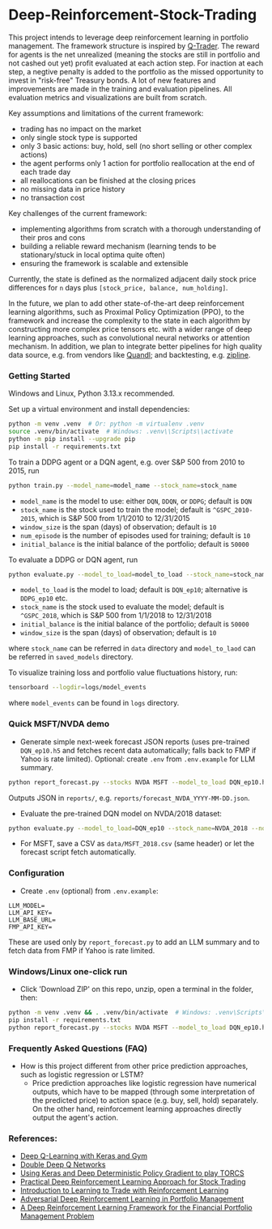 # Deep-Reinforcement-Stock-Trading

This project intends to leverage deep reinforcement learning in portfolio management. The framework structure is inspired by [Q-Trader](https://github.com/edwardhdlu/q-trader). The reward for agents is the net unrealized (meaning the stocks are still in portfolio and not cashed out yet) profit evaluated at each action step. For inaction at each step, a negtive penalty is added to the portfolio as the missed opportunity to invest in "risk-free" Treasury bonds. A lot of new features and improvements are made in the training and evaluation pipelines. All evaluation metrics and visualizations are built from scratch.

Key assumptions and limitations of the current framework:
- trading has no impact on the market
- only single stock type is supported
- only 3 basic actions: buy, hold, sell (no short selling or other complex actions)
- the agent performs only 1 action for portfolio reallocation at the end of each trade day
- all reallocations can be finished at the closing prices
- no missing data in price history
- no transaction cost

Key challenges of the current framework:
- implementing algorithms from scratch with a thorough understanding of their pros and cons
- building a reliable reward mechanism (learning tends to be stationary/stuck in local optima quite often)
- ensuring the framework is scalable and extensible

Currently, the state is defined as the normalized adjacent daily stock price differences for `n` days plus  `[stock_price, balance, num_holding]`.

In the future, we plan to add other state-of-the-art deep reinforcement learning algorithms, such as Proximal Policy Optimization (PPO), to the framework and increase the complexity to the state in each algorithm by constructing more complex price tensors etc. with a wider range of deep learning approaches, such as convolutional neural networks or attention mechanism. In addition, we plan to integrate better pipelines for high quality data source, e.g. from vendors like [Quandl](https://www.quandl.com/); and backtesting, e.g. [zipline](https://github.com/quantopian/zipline).

### Getting Started

Windows and Linux, Python 3.13.x recommended.

Set up a virtual environment and install dependencies:
```bash
python -m venv .venv  # Or: python -m virtualenv .venv
source .venv/bin/activate  # Windows: .venv\\Scripts\\activate
python -m pip install --upgrade pip
pip install -r requirements.txt
```

To train a DDPG agent or a DQN agent, e.g. over S&P 500 from 2010 to 2015, run
```bash
python train.py --model_name=model_name --stock_name=stock_name
```

- `model_name`      is the model to use: either `DQN`, `DDQN`, or `DDPG`; default is `DQN`
- `stock_name`      is the stock used to train the model; default is `^GSPC_2010-2015`, which is S&P 500 from 1/1/2010 to 12/31/2015
- `window_size`     is the span (days) of observation; default is `10`
- `num_episode`     is the number of episodes used for training; default is `10`
- `initial_balance` is the initial balance of the portfolio; default is `50000`

To evaluate a DDPG or DQN agent, run
```bash
python evaluate.py --model_to_load=model_to_load --stock_name=stock_name
```

- `model_to_load`   is the model to load; default is `DQN_ep10`; alternative is `DDPG_ep10` etc.
- `stock_name`   is the stock used to evaluate the model; default is `^GSPC_2018`, which is S&P 500 from 1/1/2018 to 12/31/2018
- `initial_balance` is the initial balance of the portfolio; default is `50000`
- `window_size`     is the span (days) of observation; default is `10`

where `stock_name` can be referred in `data` directory and `model_to_laod` can be referred in `saved_models` directory.

To visualize training loss and portfolio value fluctuations history, run:
```bash
tensorboard --logdir=logs/model_events
```
where `model_events` can be found in `logs` directory.

### Quick MSFT/NVDA demo

- Generate simple next-week forecast JSON reports (uses pre-trained `DQN_ep10.h5` and fetches recent data automatically; falls back to FMP if Yahoo is rate limited). Optional: create `.env` from `.env.example` for LLM summary.
```bash
python report_forecast.py --stocks NVDA MSFT --model_to_load DQN_ep10.h5 --window_size 10 --initial_balance 50000 --out_dir reports
```
Outputs JSON in `reports/`, e.g. `reports/forecast_NVDA_YYYY-MM-DD.json`.

- Evaluate the pre-trained DQN model on NVDA/2018 dataset:
```bash
python evaluate.py --model_to_load=DQN_ep10 --stock_name=NVDA_2018 --no_plot
```

- For MSFT, save a CSV as `data/MSFT_2018.csv` (same header) or let the forecast script fetch automatically.

### Configuration

- Create `.env` (optional) from `.env.example`:
```
LLM_MODEL=
LLM_API_KEY=
LLM_BASE_URL=
FMP_API_KEY=
```
These are used only by `report_forecast.py` to add an LLM summary and to fetch data from FMP if Yahoo is rate limited.

### Windows/Linux one-click run

- Click 'Download ZIP' on this repo, unzip, open a terminal in the folder, then:
```bash
python -m venv .venv && . .venv/bin/activate  # Windows: .venv\Scripts\activate
pip install -r requirements.txt
python report_forecast.py --stocks NVDA MSFT --model_to_load DQN_ep10.h5
```

### Frequently Asked Questions (FAQ)
- How is this project different from other price prediction approaches, such as logistic regression or LSTM?
  - Price prediction approaches like logistic regression have numerical outputs, which have to be mapped (through some interpretation of the predicted price) to action space (e.g. buy, sell, hold) separately. On the other hand, reinforcement learning approaches directly output the agent's action.


### References:
- [Deep Q-Learning with Keras and Gym](https://keon.io/deep-q-learning/)
- [Double Deep Q Networks](https://towardsdatascience.com/double-deep-q-networks-905dd8325412)
- [Using Keras and Deep Deterministic Policy Gradient to play TORCS](https://yanpanlau.github.io/2016/10/11/Torcs-Keras.html)
- [Practical Deep Reinforcement Learning Approach for Stock Trading](https://arxiv.org/abs/1811.07522)
- [Introduction to Learning to Trade with Reinforcement Learning](http://www.wildml.com/)
- [Adversarial Deep Reinforcement Learning in Portfolio Management](https://arxiv.org/abs/1808.09940)
- [A Deep Reinforcement Learning Framework for the Financial Portfolio Management Problem](https://arxiv.org/abs/1706.10059)
